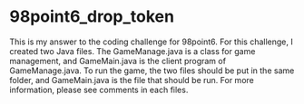# 98point6_drop_token
This is my answer to the coding challenge for 98point6.
For this challenge, I created two Java files. The GameManage.java is a class for game management, and GameMain.java is the client program of GameManage.java. To run the game, the two files should be put in the same folder, and GameMain.java is the file that should be run. For more information, please see comments in each files.
